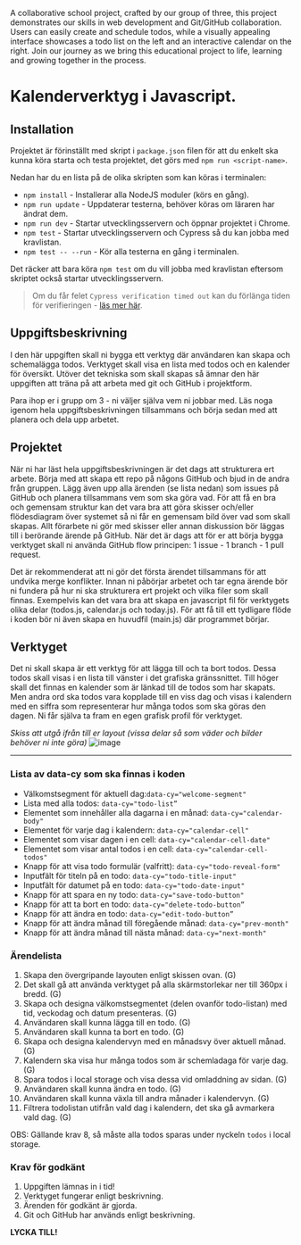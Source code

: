 A collaborative school project, crafted by our group of three, this project demonstrates our skills in web development and Git/GitHub collaboration. Users can easily create and schedule todos, while a visually appealing interface showcases a todo list on the left and an interactive calendar on the right. Join our journey as we bring this educational project to life, learning and growing together in the process.

# Kalenderverktyg i Javascript.

## Installation

Projektet är förinställt med skript i `package.json` filen för att du enkelt ska kunna köra starta och testa projektet, det görs med `npm run <script-name>`.

Nedan har du en lista på de olika skripten som kan köras i terminalen:

- `npm install` - Installerar alla NodeJS moduler (körs en gång).
- `npm run update` - Uppdaterar testerna, behöver köras om läraren har ändrat dem.
- `npm run dev` - Startar utvecklingsservern och öppnar projektet i Chrome.
- `npm test` - Startar utvecklingsservern och Cypress så du kan jobba med kravlistan.
- `npm test -- --run` - Kör alla testerna en gång i terminalen.

Det räcker att bara köra `npm test` om du vill jobba med kravlistan eftersom skriptet också startar utvecklingsservern.

> Om du får felet `Cypress verification timed out` kan du förlänga tiden för verifieringen - [läs mer här](https://stackoverflow.com/questions/63667880/cypress-verification-timed-out-after-30000-milliseconds).

## Uppgiftsbeskrivning

I den här uppgiften skall ni bygga ett verktyg där användaren kan skapa och schemalägga todos. Verktyget skall visa en lista med todos och en kalender för översikt. Utöver det tekniska som skall skapas så ämnar den här uppgiften att träna på att arbeta med git och GitHub i projektform.

Para ihop er i grupp om 3 - ni väljer själva vem ni jobbar med. Läs noga igenom hela uppgiftsbeskrivningen tillsammans och börja sedan med att planera och dela upp arbetet.

## Projektet

När ni har läst hela uppgiftsbeskrivningen är det dags att strukturera ert arbete. Börja med att skapa ett repo på någons GitHub och bjud in de andra från gruppen. Lägg även upp alla ärenden (se lista nedan) som issues på GitHub och planera tillsammans vem som ska göra vad. För att få en bra och gemensam struktur kan det vara bra att göra skisser och/eller flödesdiagram över systemet så ni får en gemensam bild över vad som skall skapas. Allt förarbete ni gör med skisser eller annan diskussion bör läggas till i berörande ärende på GitHub. När det är dags att för er att börja bygga verktyget skall ni använda GitHub flow principen: 1 issue - 1 branch - 1 pull request.

Det är rekommenderat att ni gör det första ärendet tillsammans för att undvika merge konflikter. Innan ni påbörjar arbetet och tar egna ärende bör ni fundera på hur ni ska strukturera ert projekt och vilka filer som skall finnas. Exempelvis kan det vara bra att skapa en javascript fil för verktygets olika delar (todos.js, calendar.js och today.js). För att få till ett tydligare flöde i koden bör ni även skapa en huvudfil (main.js) där programmet börjar.

## Verktyget

Det ni skall skapa är ett verktyg för att lägga till och ta bort todos. Dessa todos skall visas i en lista till vänster i det grafiska gränssnittet. Till höger skall det finnas en kalender som är länkad till de todos som har skapats. Men andra ord ska todos vara kopplade till en viss dag och visas i kalendern med en siffra som representerar hur många todos som ska göras den dagen. Ni får själva ta fram en egen grafisk profil för verktyget.

_Skiss att utgå ifrån till er layout (vissa delar så som väder och bilder behöver ni inte göra)_
![image](https://user-images.githubusercontent.com/89253350/190601575-f8ef32d0-2fcc-47ff-b44b-dddb082c2db7.png)

---

### Lista av data-cy som ska finnas i koden

- Välkomstsegment för aktuell dag:`data-cy="welcome-segment"`
- Lista med alla todos: `data-cy="todo-list”`
- Elementet som innehåller alla dagarna i en månad: `data-cy="calendar-body"`
- Elementet för varje dag i kalendern: `data-cy="calendar-cell"`
- Elementet som visar dagen i en cell: `data-cy="calendar-cell-date"`
- Elementet som visar antal todos i en cell: `data-cy="calendar-cell-todos"`
- Knapp för att visa todo formulär (valfritt): `data-cy="todo-reveal-form"`
- Inputfält för titeln på en todo: `data-cy="todo-title-input"`
- Inputfält för datumet på en todo: `data-cy="todo-date-input"`
- Knapp för att spara en ny todo: `data-cy="save-todo-button"`
- Knapp för att ta bort en todo: `data-cy="delete-todo-button”`
- Knapp för att ändra en todo: `data-cy="edit-todo-button”`
- Knapp för att ändra månad till föregående månad: `data-cy="prev-month"`
- Knapp för att ändra månad till nästa månad: `data-cy="next-month"`

### Ärendelista

1. Skapa den övergripande layouten enligt skissen ovan. (G)
2. Det skall gå att använda verktyget på alla skärmstorlekar ner till 360px i bredd. (G)
3. Skapa och designa välkomstsegmentet (delen ovanför todo-listan) med tid, veckodag och datum presenteras. (G)
4. Användaren skall kunna lägga till en todo. (G)
5. Användaren skall kunna ta bort en todo. (G)
6. Skapa och designa kalendervyn med en månadsvy över aktuell månad. (G)
7. Kalendern ska visa hur många todos som är schemladaga för varje dag. (G)
8. Spara todos i local storage och visa dessa vid omladdning av sidan. (G)
9. Användaren skall kunna ändra en todo. (G)
10. Användaren skall kunna växla till andra månader i kalendervyn. (G)
11. Filtrera todolistan utifrån vald dag i kalendern, det ska gå avmarkera vald dag. (G)

OBS: Gällande krav 8, så måste alla todos sparas under nyckeln `todos` i local storage.

### Krav för godkänt

1. Uppgiften lämnas in i tid!
2. Verktyget fungerar enligt beskrivning.
3. Ärenden för godkänt är gjorda.
4. Git och GitHub har används enligt beskrivning.

**LYCKA TILL!**
